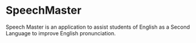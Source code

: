 # SpeechMaster
Speech Master is an application to assist students of English as a Second Language to improve English pronunciation.
